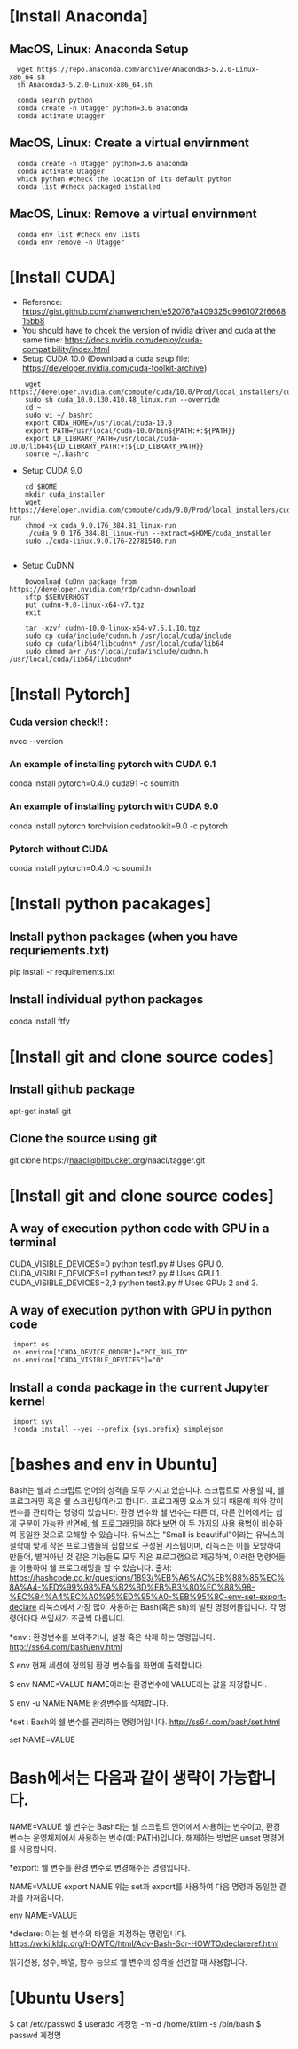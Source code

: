 # [Install Anaconda]

## MacOS, Linux: Anaconda Setup
 ```
   wget https://repo.anaconda.com/archive/Anaconda3-5.2.0-Linux-x86_64.sh
   sh Anaconda3-5.2.0-Linux-x86_64.sh

   conda search python
   conda create -n Utagger python=3.6 anaconda
   conda activate Utagger
 ```
 ## MacOS, Linux: Create a virtual envirnment
 ```
   conda create -n Utagger python=3.6 anaconda
   conda activate Utagger
   which python #check the location of its default python
   conda list #check packaged installed
 ```
 
 ## MacOS, Linux: Remove a virtual envirnment
 ```
   conda env list #check env lists
   conda env remove -n Utagger
 ```

# [Install CUDA]
 * Reference: https://gist.github.com/zhanwenchen/e520767a409325d9961072f666815bb8
 * You should have to chcek the version of nvidia driver and cuda at the same time: https://docs.nvidia.com/deploy/cuda-compatibility/index.html
  * Setup CUDA 10.0 (Download a cuda seup file: https://developer.nvidia.com/cuda-toolkit-archive)
```
    wget https://developer.nvidia.com/compute/cuda/10.0/Prod/local_installers/cuda_10.0.130_410.48_linux
    sudo sh cuda_10.0.130.410.48_linux.run --override
    cd ~
    sudo vi ~/.bashrc
    export CUDA_HOME=/usr/local/cuda-10.0
    export PATH=/usr/local/cuda-10.0/bin${PATH:+:${PATH}}
    export LD_LIBRARY_PATH=/usr/local/cuda-10.0/lib64${LD_LIBRARY_PATH:+:${LD_LIBRARY_PATH}}
    source ~/.bashrc
```
 
 * Setup CUDA 9.0
```
    cd $HOME
    mkdir cuda_installer
    wget https://developer.nvidia.com/compute/cuda/9.0/Prod/local_installers/cuda_9.0.176_384.81_linux-run
    chmod +x cuda_9.0.176_384.81_linux-run
    ./cuda_9.0.176_384.81_linux-run --extract=$HOME/cuda_installer
    sudo ./cuda-linux.9.0.176-22781540.run
    
```
 * Setup CuDNN
```    
    Dowonload CuDnn package from https://developer.nvidia.com/rdp/cudnn-download
    sftp $SERVERHOST
    put cudnn-9.0-linux-x64-v7.tgz
    exit
    
    tar -xzvf cudnn-10.0-linux-x64-v7.5.1.10.tgz
    sudo cp cuda/include/cudnn.h /usr/local/cuda/include
    sudo cp cuda/lib64/libcudnn* /usr/local/cuda/lib64
    sudo chmod a+r /usr/local/cuda/include/cudnn.h /usr/local/cuda/lib64/libcudnn*
```


# [Install Pytorch]

### Cuda version check!! :
nvcc --version

### An example of installing pytorch with CUDA 9.1
conda install pytorch=0.4.0 cuda91 -c soumith

### An example of installing pytorch with CUDA 9.0
conda install pytorch torchvision cudatoolkit=9.0 -c pytorch

### Pytorch without CUDA
conda install pytorch=0.4.0 -c soumith


# [Install python pacakages]

## Install python packages (when you have requriements.txt)
pip install -r requirements.txt

## Install individual python packages
conda install ftfy


# [Install git and clone source codes]

## Install github package
apt-get install git
## Clone the source using git
git clone https://naacl@bitbucket.org/naacl/tagger.git

# [Install git and clone source codes]

## A way of execution python code with GPU in a terminal 
CUDA_VISIBLE_DEVICES=0 python test1.py  # Uses GPU 0.
CUDA_VISIBLE_DEVICES=1 python test2.py  # Uses GPU 1.
CUDA_VISIBLE_DEVICES=2,3 python test3.py  # Uses GPUs 2 and 3.

## A way of execution python with GPU in python code
 ```
  import os
  os.environ["CUDA_DEVICE_ORDER"]="PCI_BUS_ID"   
  os.environ["CUDA_VISIBLE_DEVICES"]="0"
 ```
 
## Install a conda package in the current Jupyter kernel
 ```
  import sys
  !conda install --yes --prefix {sys.prefix} simplejson
 ```


# [bashes and env in Ubuntu]
Bash는 쉘과 스크립트 언어의 성격을 모두 가지고 있습니다. 스크립트로 사용할 때, 쉘 프로그래밍 혹은 쉘 스크립팅이라고 합니다. 프로그래밍 요소가 있기 때문에 위와 같이 변수를 관리하는 명령이 있습니다. 환경 변수와 쉘 변수는 다른 데, 다른 언어에서는 쉽게 구분이 가능한 반면에, 쉘 프로그래밍을 하다 보면 이 두 가지의 사용 용법이 비슷하여 동일한 것으로 오해할 수 있습니다.
유닉스는 "Small is beautiful"이라는 유닉스의 철학에 맞게 작은 프로그램들의 집합으로 구성된 시스템이며, 리눅스는 이를 모방하여 만들어, 별거아닌 것 같은 기능들도 모두 작은 프로그램으로 제공하며, 이러한 명령어들을 이용하여 쉘 프로그래밍을 할 수 있습니다.
출처: https://hashcode.co.kr/questions/1893/%EB%A6%AC%EB%88%85%EC%8A%A4-%ED%99%98%EA%B2%BD%EB%B3%80%EC%88%98-%EC%84%A4%EC%A0%95%ED%95%A0-%EB%95%8C-env-set-export-declare
리눅스에서 가장 많이 사용하는 Bash(혹은 sh)의 빌틴 명령어들입니다. 각 명령어마다 쓰임새가 조금씩 다릅니다.

*env : 환경변수를 보여주거나, 설정 혹은 삭제 하는 명령입니다. http://ss64.com/bash/env.html

$ env
현재 세션에 정의된 환경 변수들을 화면에 출력합니다.

$ env NAME=VALUE 
NAME이라는 환경변수에 VALUE라는 값을 지정합니다.

$ env -u NAME
NAME 환경변수를 삭제합니다.

*set : Bash의 쉘 변수를 관리하는 명령어입니다. http://ss64.com/bash/set.html

set NAME=VALUE 
# Bash에서는 다음과 같이 생략이 가능합니다.
NAME=VALUE
쉘 변수는 Bash라는 쉘 스크립트 언어에서 사용하는 변수이고, 환경 변수는 운영체제에서 사용하는 변수(예: PATH)입니다.
해제하는 방법은 unset 명령어를 사용합니다.

*export: 쉘 변수를 환경 변수로 변경해주는 명령입니다.

NAME=VALUE
export NAME
위는 set과 export를 사용하여 다음 명령과 동일한 결과를 가져옵니다.

env NAME=VALUE

*declare: 이는 쉘 변수의 타입을 지정하는 명령입니다. https://wiki.kldp.org/HOWTO/html/Adv-Bash-Scr-HOWTO/declareref.html

읽기전용, 정수, 배열, 함수 등으로 쉘 변수의 성격을 선언할 때 사용합니다.


# [Ubuntu Users]
$ cat /etc/passwd
$ useradd 계정명 -m -d /home/ktlim -s /bin/bash
$ passwd 계정명
